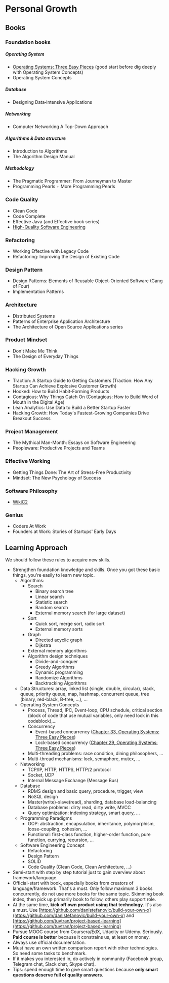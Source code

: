 # Personal Growth

## Books
### Foundation books

##### Operating System
- [Operating Systems: Three Easy Pieces](http://pages.cs.wisc.edu/~remzi/OSTEP/) (good start before dig deeply with Operating System Concepts)
- Operating System Concepts

##### Database
- Designing Data‑Intensive Applications

##### Networking
- Computer Networking A Top-Down Approach

##### Algorithms & Data structure
- Introduction to Algorithms
- The Algorithm Design Manual

##### Methodology
- The Pragmatic Programmer: From Journeyman to Master
- Programming Pearls + More Programming Pearls

### Code Quality
- Clean Code
- Code Complete
- Effective Java (and Effective book series)
- [High-Quality Software Engineering](https://www.lurklurk.org/hqse/hqse.html)

### Refactoring
- Working Effective with Legacy Code
- Refactoring: Improving the Design of Existing Code

### Design Pattern
- Design Patterns: Elements of Reusable Object-Oriented Software (Gang of Four)
- Implementation Patterns

### Architecture
- Distributed Systems
- Patterns of Enterprise Application Architecture
- The Architecture of Open Source Applications series

### Product Mindset
- Don't Make Me Think
- The Design of Everyday Things

### Hacking Growth
- Traction: A Startup Guide to Getting Customers (Traction: How Any Startup Can Achieve Explosive Customer Growth)
- Hooked: How to Build Habit-Forming Products
- Contagious: Why Things Catch On (Contagious: How to Build Word of Mouth in the Digital Age)
- Lean Analytics: Use Data to Build a Better Startup Faster
- Hacking Growth: How Today's Fastest-Growing Companies Drive Breakout Success

### Project Management
- The Mythical Man-Month: Essays on Software Engineering
- Peopleware: Productive Projects and Teams

### Effective Working
- Getting Things Done: The Art of Stress-Free Productivity
- Mindset: The New Psychology of Success

### Software Philosophy
- [WikiC2](http://wiki.c2.com/)

### Genius
- Coders At Work
- Founders at Work: Stories of Startups' Early Days

## Learning Approach
We should follow these rules to acquire new skills.

- Strengthen foundation knowledge and skills. Once you got these basic things, you're easily to learn new topic.
	- Algorithms: 
		- Search
			- Binary search tree
			- Linear search
			- Statistic search
			- Random search
			- External memory search (for large dataset)
		- Sort
			- Quick sort, merge sort, radix sort
			- External memory sorts
		- Graph
			- Directed acyclic graph
			- Dijkstra
		- External memory algorithms
		- Algorithm design techniques
			- Divide-and-conquer
			- Greedy Algorithms 
			- Dynamic programming
			- Randomize Algorithms
			- Backtracking Algorithms
	- Data Structures: array, linked list (single, double, circular), stack, queue, priority queue, map, hashmap, concurrent queue, tree (binary, red-black, B-tree, ...), ...
	- Operating System Concepts 
		- Process, Thread, IPC, Event-loop, CPU schedule, critical section (block of code that use mutual variables, only need lock in this codeblock),...
		- Concurrency
		    - Event-based concurrency ([Chapter 33, Operating Systems: Three Easy Pieces](http://pages.cs.wisc.edu/~remzi/OSTEP/threads-events.pdf))
		    - Lock-based concurrency ([Chapter 29, Operating Systems: Three Easy Pieces](http://pages.cs.wisc.edu/~remzi/OSTEP/threads-locks-usage.pdf))
		- Multi-threading problems: race condition, dining philosophers, ...
		- Multi-thread mechanisms: lock, semaphore, mutex, ...
	- Networking
		- TCP/IP, HTTP, HTTPS, HTTP/2 protocol
		- Socket, UDP
		- Internal Message Exchange (Message Bus)
	- Database
		- RDMS design and basic query, procedure, trigger, view
		- NoSQL design
		- Master(write)-slave(read), sharding, database load-balancing
		- Database problems: dirty read, dirty write, MVCC
		- Query optimization: indexing strategy, smart query, ...
	- Programming Paradigms
		-  OOP: abstraction, encapsulation, inheritance, polymorphism, loose-coupling, cohesion, ...
		-  Functional: first-class function, higher-order function, pure function, currying, recursion, ...
	- Software Engineering Concept
		- Refactoring 
		- Design Pattern
		- SOLID
		- Code Quality (Clean Code, Clean Architecture, ...)
- Semi-start with step by step tutorial just to gain overview about framework/language.
- Official-start with book, especially books from creators of language/framework. That's a must. Only follow maximum 3 books concurrently, do not use more books for the same topic. Skimming book index, then pick up primarily book to follow, others play support role.
- At the same time, **kick off own product using that technology**. It's also a must. Use [https://github.com/danistefanovic/build-your-own-x](https://github.com/danistefanovic/build-your-own-x) and [https://github.com/tuvtran/project-based-learning](https://github.com/tuvtran/project-based-learning)
- Pursue MOOC course from Coursera/EdX, Udacity or Udemy. Seriously. **Paid course is better** because it constrains us, at least on money.
- Always use official documentation. 
- Must have an own written comparison report with other technologies. So need some tasks to benchmark.
- If it makes you interested in, do actively in community (Facebook group, Telegram chat, Slack chat, Skype chat).
- Tips: spend enough time to give smart questions because **only smart questions deserve full of quality answers**.
